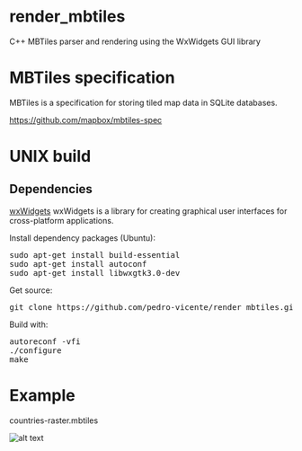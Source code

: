 # render_mbtiles
C++ MBTiles parser and rendering using the WxWidgets GUI library

# MBTiles specification
MBTiles is a specification for storing tiled map data in SQLite databases.

https://github.com/mapbox/mbtiles-spec

# UNIX build

Dependencies
------------

[wxWidgets](https://www.wxwidgets.org/)
wxWidgets is a library for creating graphical user interfaces for cross-platform applications.
<br /> 

Install dependency packages (Ubuntu):
<pre>
sudo apt-get install build-essential
sudo apt-get install autoconf
sudo apt-get install libwxgtk3.0-dev
</pre>

Get source:
<pre>
git clone https://github.com/pedro-vicente/render_mbtiles.git
</pre>

Build with:
<pre>
autoreconf -vfi
./configure
make
</pre>

# Example

countries-raster.mbtiles

![alt text](https://user-images.githubusercontent.com/6119070/56874593-e7a2ce80-6a08-11e9-9480-771acb83af55.png)

